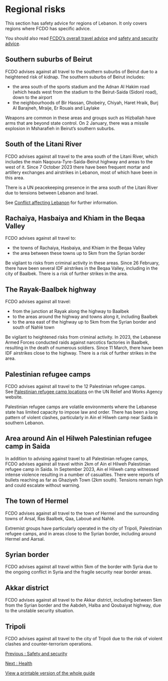 # Regional risks

This section has safety advice for regions of Lebanon. It only covers regions where FCDO has specific advice.

You should also read [FCDO’s overall travel advice](/foreign-travel-advice/lebanon/warnings-and-insurance) and [safety and security advice](/foreign-travel-advice/lebanon/safety-and-security).

## Southern suburbs of Beirut

FCDO advises against all travel to the southern suburbs of Beirut due to a heightened risk of kidnap. The southern suburbs of Beirut includes:

* the area south of the sports stadium and the Adnan Al Hakim road (which heads west from the stadium to the Beirut-Saida (Sidon) road), down to the airport
* the neighbourhoods of Bir Hassan, Ghobeiry, Chiyah, Haret Hraik, Burj Al Barajneh, Mraije, Er Rouais and Laylake

Weapons are common in these areas and groups such as Hizballah have arms that are beyond state control. On 2 January, there was a missile explosion in Msharafieh in Beirut’s southern suburbs.

## South of the Litani River

FCDO advises against all travel to the area south of the Litani River, which includes the main Naqoura-Tyre-Saida-Beirut highway and areas to the west of it. Since 7 October 2023 there have been frequent mortar and artillery exchanges and airstrikes in Lebanon, most of which have been in this area.

There is a UN peacekeeping presence in the area south of the Litani River due to tensions between Lebanon and Israel.

See [Conflict affecting Lebanon](https://www.gov.uk/foreign-travel-advice/lebanon#conflict-affecting-Lebanon) for further information.

## Rachaiya, Hasbaiya and Khiam in the Beqaa Valley

FCDO advises against all travel to:

* the towns of Rachaiya, Hasbaiya, and Khiam in the Beqaa Valley
* the area between these towns up to 5km from the Syrian border

Be vigilant to risks from criminal activity in these areas. Since 26 February, there have been several IDF airstrikes in the Beqaa Valley, including in the city of Baalbek. There is a risk of further strikes in the area.

## The Rayak-Baalbek highway

FCDO advises against all travel:

* from the junction at Rayak along the highway to Baalbek
* to the areas around the highway and towns along it, including Baalbek
* to the area east of the highway up to 5km from the Syrian border and south of Nahlé town

Be vigilant to heightened risks from criminal activity. In 2023, the Lebanese Armed Forces conducted raids against narcotics factories in Baalbek, resulting in the death of numerous soldiers. Since 11 March, there have been IDF airstrikes close to the highway. There is a risk of further strikes in the area.

## Palestinian refugee camps

FCDO advises against all travel to the 12 Palestinian refugee camps. See [Palestinian refugee camp locations](https://www.unrwa.org/where-we-work/lebanon) on the UN Relief and Works Agency website.

Palestinian refugee camps are volatile environments where the Lebanese state has limited capacity to impose law and order. There has been a long pattern of violent clashes, particularly in Ain el Hilweh camp near Saida in southern Lebanon.

## Area around Ain el Hilweh Palestinian refugee camp in Saida

In addition to advising against travel to all Palestinian refugee camps, FCDO advises against all travel within 2km of Ain el Hilweh Palestinian refugee camp in Saida. In September 2023, Ain el Hilweh camp witnessed intense violence resulting in a number of casualties. There were reports of bullets reaching as far as Ghaziyeh Town (2km south). Tensions remain high and could escalate without warning.

## The town of Hermel

FCDO advises against all travel to the town of Hermel and the surrounding towns of Arsal, Ras Baalbek, Qaa, Laboué and Nahlé.

Extremist groups have particularly operated in the city of Tripoli, Palestinian refugee camps, and in areas close to the Syrian border, including around Hermel and Aarsal.

## Syrian border

FCDO advises against all travel within 5km of the border with Syria due to the ongoing conflict in Syria and the fragile security near border areas.

## Akkar district

FCDO advises against all travel to the Akkar district, including between 5km from the Syrian border and the Aabdeh, Halba and Qoubaiyat highway, due to the unstable security situation.

## Tripoli

FCDO advises against all travel to the city of Tripoli due to the risk of violent clashes and counter-terrorism operations.

[Previous
:
Safety and security](/foreign-travel-advice/lebanon/safety-and-security)

[Next
:
Health](/foreign-travel-advice/lebanon/health)

[View a printable version of the whole guide](/foreign-travel-advice/lebanon/print)